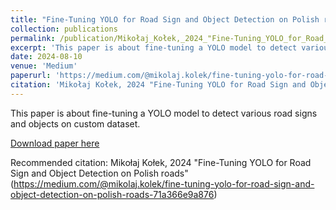 ```yaml
---
title: "Fine-Tuning YOLO for Road Sign and Object Detection on Polish roads"
collection: publications
permalink: /publication/Mikołaj_Kołek,_2024_"Fine-Tuning_YOLO_for_Road_Sign_and_Object_Detection_on_Polish_roads
excerpt: 'This paper is about fine-tuning a YOLO model to detect various road signs and objects on a custom dataset.'
date: 2024-08-10
venue: 'Medium'
paperurl: 'https://medium.com/@mikolaj.kolek/fine-tuning-yolo-for-road-sign-and-object-detection-on-polish-roads-71a366e9a876'
citation: 'Mikołaj Kołek, 2024 "Fine-Tuning YOLO for Road Sign and Object Detection on Polish roads" (https://medium.com/@mikolaj.kolek/fine-tuning-yolo-for-road-sign-and-object-detection-on-polish-roads-71a366e9a876)'
---
```


This paper is about fine-tuning a YOLO model to detect various road signs and objects on custom dataset.

[Download paper here](https://medium.com/@mikolaj.kolek/fine-tuning-yolo-for-road-sign-and-object-detection-on-polish-roads-71a366e9a876)

Recommended citation: Mikołaj Kołek, 2024 "Fine-Tuning YOLO for Road Sign and Object Detection on Polish roads" (https://medium.com/@mikolaj.kolek/fine-tuning-yolo-for-road-sign-and-object-detection-on-polish-roads-71a366e9a876)
